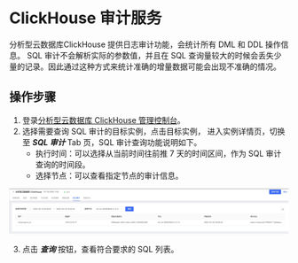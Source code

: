 # ClickHouse 审计服务
分析型云数据库ClickHouse 提供日志审计功能，会统计所有 DML 和 DDL 操作信息。
SQL 审计不会解析实际的参数值，并且在 SQL 查询量较大的时候会丢失少量的记录。因此通过这种方式来统计准确的增量数据可能会出现不准确的情况。


## 操作步骤
1. 登录[分析型云数据库 ClickHouse 管理控制台](https://jchdb-console.jdcloud.com)。  
2. 选择需要查询 SQL 审计的目标实例，点击目标实例， 进入实例详情页，切换至 ***SQL 审计*** Tab 页，SQL 审计查询功能说明如下。  
    * 执行时间：可以选择从当前时间往前推 7 天的时间区间，作为 SQL 审计查询的时间段。
    * 选择节点：可以查看指定节点的审计信息。

![audit2](../../../../../image/JCHDB/audit2.jpg)

3.  点击 ***查询*** 按钮，查看符合要求的 SQL 列表。

